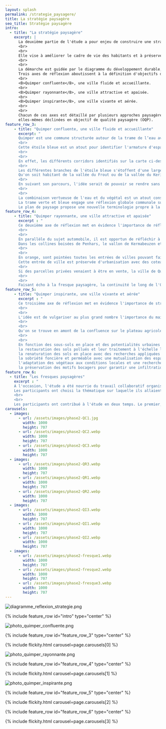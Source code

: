 ```yaml
---
layout: splash
permalink: /strategie_paysagere/
title: La stratégie paysagère
seo_title: Stratégie paysagère
intro:
  - title: "La stratégie paysagère"
    excerpt: |
      La deuxième partie de l'étude a pour enjeu de construire une stratégie commune d'adaptation au monde de demain, à l'échelle des différentes unités paysagères. 
      <br>
      <br>
      Elle vise à améliorer le cadre de vie des habitants et à préserver la diversité des paysages. 
      <br>
      <br>
      La démarche est guidée par le diagramme du développement durable, au regard des différents enjeux territoriaux développés dans le diagnostic.
      Trois axes de réflexion aboutissent à la définition d'objectifs de qualité paysagère:
      <br>
      <B>Quimper confluente</B>, une ville fluide et accueillante.
      <br>
      <B>Quimper rayonnante</B>, une ville attractive et apaisée.
      <br>
      <B>Quimper inspirante</B>, une ville vivante et aérée.
      <br>
      <br>
      Chacun de ces axes est détaillé par plusieurs approches paysagères, 
      elles-mêmes déclinées en objectif de qualité paysagère (OQP).       
feature_row_3:
    - title: "Quimper confluente, une ville fluide et accueillante"
      excerpt: "
      Quimper est une commune structurée autour de la trame de l’eau avec différents affluents du Steïr et de l'Odet qui participent à une qualité paysagère et du cadre de vie évidents. 
      <br>
      Cette étoile bleue est un atout pour identifier l'armature d'espaces publics plantés actuels et potentiels dans la ville habitée. Elle est au coeur de ce premier axe de réflexion, et met en surbrillance la confluence, bien connue de toutes et tous, origine de la ville-centre.
      <br>
      <br>
      En effet, les différents corridors identifiés sur la carte ci-dessous, mettent en évidence des surfaces à sanctuariser pour les activités de loisirs et de détente dans les quartiers habités. 
      <br>
      Les différentes branches de l'étoile bleue s'étoffent d'une large couverture végétale, souvent boisée, pour imaginer des parcours climatisés et ressourçants à proximité des habitations. 
      Qu'on soit habitant de la vallée du Frout ou de la vallée du Keriner, l'accessibilité à des espaces naturels et publics structurants est rendu possible par la voie de l'eau. 
      <br>
      En suivant son parcours, l'idée serait de pouvoir se rendre sans encombre de la baie de l'Odet jusqu'au Stangala. 
      <br>
      <br>
      La combinaison vertueuse de l'eau et du végétal est un atout considérable pour l'attractivité de la commune et absorber les épisodes pluvieux extrêmes. 
      La trame verte et bleue engage une réflexion globale communale sur les mobilités alternatives, sur l'accessibilité à des espaces récréatifs de qualité, et sur la capacité du territoire à vivre avec les risques d'inondation et de submersion.
      Le plan de paysage propose une nouvelle terminologie propre à la ville de Quimper, la trame Glaz pour favoriser la biodiversité en respectant les sols et leur qualité, ainsi que celle des espaces publics et une agriculture raisonnée."
feature_row_4:
    - title: "Quimper rayonnante, une ville attractive et apaisée"
      excerpt : "
      Ce deuxième axe de réflexion met en évidence l'importance de réfléchir au schéma viaire, notamment avec le conseil départemental car les grands boulevards qui ont été construits dans les années 60-80 sont en limite proche de quartiers habités résidentiels. Ils sont circulés à 90 ou 110 km/h en fonction des tronçons et sont une source de nuisances importantes et diverses.
      <br>
      <br>
      En parallèle du sujet automobile, il est opportun de réfléchir à un schéma de déplacements alternatifs, de vallée en vallée pour désenclaver les quartiers et s'émanciper du pétrole. Les continuités pourraient se faire en périphérie de centre-ville, et traverseraient les différents quartiers de Penhars, Kerfeunteun, Cuzon, Ergué-Armel, Prat-Maria en se basant sur le maillage des espaces publics structurants identifiés dans le première axe.
      Dans les collines boisées de Penhars, le vallon de Kermabeuzen et le Steïr habité, les espaces publics à préserver se succèdent et les quartiers pourraient être décloisonnés facilement.
      <br>
      <br>
      En orange, sont pointées toutes les entrées de villes pouvant faire l'objet d'une restructuration en tenant compte de la qualité des limites d'activités commerciales, artisanales, privées et industrielles afin de préserver une qualité de vue sur les reliefs à l'image de la vallée du Frout, autour des bassins plantés de Tréqueffélec.
      Cette entrée de ville est préservée d'urbanisation avec des coteaux abrupts, difficilement constructibles. Elle reflète l'image de ville dans les collines, en limite des quartiers de Kerfeunteun et de Cuzon. 
      <br>
      Si des parcelles privées venaient à être en vente, la ville de Quimper pourrait préempter afin de garantir un itinéraire sécurisant pour les modes alternatifs à la voiture dans un environnement boisé et ressourçant.
      <br>
      <br>
      Faisant écho à la fresque paysagère, la continuité le long de l'Odet pour relier les gorges du Stangala avec l'anse de Saint-Cadou est une attente très forte des habitants. Des points durs, de blocage, ont déjà été relevés dans le diagnostic comme le port du Corniguel par exemple ou la discontinuité entre les plaines de Locmaria et la base de loisirs Creac'h Gwen le long du fleuve. Les participant·es ont, évoqué la construction d'un ouvrage sur l'Odet pour boucler un itinéraire de rive en rive. Plus simplement, un navibus ou un bac pourrait être mis en place pour faciliter les traversées du fleuve."
feature_row_5:
    - title: "Quimper inspirante, une ville vivante et aérée"
      excerpt : " 
      Ce troisième axe de réflexion met en évidence l'importance de structurer une politique globale à l'échelle de la commune et avec tous les partenaires et acteurs travaillant sur les sols. 
      <br>
      <br>
      L'idée est de vulgariser au plus grand nombre l'importance du maintien et de la restauration des sols, dans toutes les situations connues à ce jour dans le territoire. 
      <br>
      <br>
      Qu'on se trouve en amont de la confluence sur le plateau agricole, ou dans les quartiers habités de Prat-Maria et Ergué-Armel, le maintien des sols est un enjeu considérable participant à l'élaboration d'une trame Glaz structurante à l'échelle de Quimper et au-delà des limites communales.
      <br>
      <br>
      En fonction des sous-sols en place et des potentialités urbaines à venir, l'étude affinée des sols est décisive dans les orientations d'aménagement, avec une attention toute particulière devant porter sur :
      la restauration des sols pollués et leur traitement à l'échelle locale,
      la renaturation des sols en place avec des recherches appliquées sur la qualité agronomique et biologique des sols pour une utilisation dans l'aménagement des espaces publics structurants,
      la sobriété foncière et perméable avec une mutualisation des espaces extérieurs pour une diversité d'usages en fonction de la journée, de la semaine, des saisons,
      l'adaptation des végétaux aux conditions locales et une recherche d'homogénéité dans la qualification des limites privées,
      la préservation des motifs bocagers pour garantir une infiltration de l'eau et un équilibre du cycle d'amont en aval."
feature_row_6:
  - title: "Les fresques paysagères"
    excerpt : "
    A l'occasion, l'étude a été nourrie du travail collaboratif organisé pendant les fresques paysagères en novembre 2024. L'atelier s'est déroulé dans la salle de réunion des Halles Saint-François, un samedi après-midi.
    Les participants ont choisi la thématique sur laquelle ils allaient contribuer, par groupe de 8 à 10 personnes : Quimper résiliente, Quimper autosuffisante et Quimper onirique.
    <br>
    <br>
    Les participants ont contribué à l'étude en deux temps. Le premier, organisé en table ronde, a permi à chacune et chacun de s'exprimer sur la thématique choisie. Ensuite, chaque fresque a été complétée par des éléments graphiques (dessins, collages, gommettes) et des textes."
carousels:
  - images:
      - url: /assets/images/phase2-QC1.jpg
        width: 1000
        height: 707
      - url: /assets/images/phase2-QC2.webp
        width: 1000
        height: 707
      - url: /assets/images/phase2-QC3.webp
        width: 1000
        height: 707
  - images:
      - url: /assets/images/phase2-QR3.webp
        width: 1000
        height: 707
      - url: /assets/images/phase2-QR1.webp
        width: 1000
        height: 707
      - url: /assets/images/phase2-QR2.webp
        width: 1000
        height: 707
  - images:
      - url: /assets/images/phase2-QI3.webp
        width: 1000
        height: 707
      - url: /assets/images/phase2-QI1.webp
        width: 1000
        height: 707
      - url: /assets/images/phase2-QI2.webp
        width: 1000
        height: 707
  - images:
      - url: /assets/images/phase2-fresque1.webp
        width: 1000
        height: 707
      - url: /assets/images/phase2-fresque2.webp
        width: 1000
        height: 707
      - url: /assets/images/phase2-fresque3.webp
        width: 1000
        height: 707
---
```


![diagramme_reflexion_strategie.png](/assets/images/Phase2-DD_AXE.webp)

{% include feature_row id="intro" type="center" %}

![photo_quimper_confluente.png](/assets/images/Q1.webp)

{% include feature_row id="feature_row_3" type="center" %}

{% include flickity.html carousel=page.carousels[0] %}

![photo_quimper_rayonnante.png](/assets/images/Q2.webp)

{% include feature_row id="feature_row_4" type="center" %}

{% include flickity.html carousel=page.carousels[1] %}

![photo_quimper_inspirante.png](/assets/images/Q3.webp)

{% include feature_row id="feature_row_5" type="center" %}

{% include flickity.html carousel=page.carousels[2] %}

{% include feature_row id="feature_row_6" type="center" %}

{% include flickity.html carousel=page.carousels[3] %}
